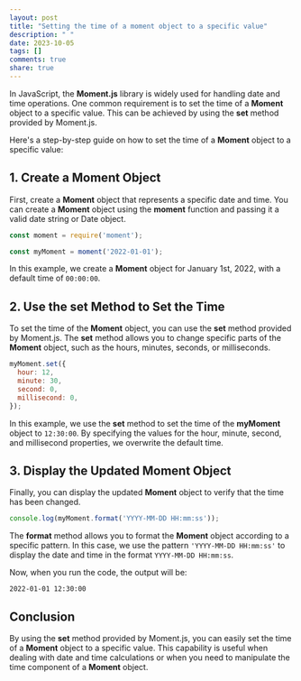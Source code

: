 ```yaml
---
layout: post
title: "Setting the time of a moment object to a specific value"
description: " "
date: 2023-10-05
tags: []
comments: true
share: true
---
```


In JavaScript, the **Moment.js** library is widely used for handling date and time operations. One common requirement is to set the time of a **Moment** object to a specific value. This can be achieved by using the **set** method provided by Moment.js.

Here's a step-by-step guide on how to set the time of a **Moment** object to a specific value:

## 1. Create a Moment Object

First, create a **Moment** object that represents a specific date and time. You can create a **Moment** object using the **moment** function and passing it a valid date string or Date object.

```javascript
const moment = require('moment');

const myMoment = moment('2022-01-01');
```

In this example, we create a **Moment** object for January 1st, 2022, with a default time of `00:00:00`.

## 2. Use the set Method to Set the Time

To set the time of the **Moment** object, you can use the **set** method provided by Moment.js. The **set** method allows you to change specific parts of the **Moment** object, such as the hours, minutes, seconds, or milliseconds.

```javascript
myMoment.set({
  hour: 12,
  minute: 30,
  second: 0,
  millisecond: 0,
});
```

In this example, we use the **set** method to set the time of the **myMoment** object to `12:30:00`. By specifying the values for the hour, minute, second, and millisecond properties, we overwrite the default time.

## 3. Display the Updated Moment Object

Finally, you can display the updated **Moment** object to verify that the time has been changed.

```javascript
console.log(myMoment.format('YYYY-MM-DD HH:mm:ss'));
```

The **format** method allows you to format the **Moment** object according to a specific pattern. In this case, we use the pattern `'YYYY-MM-DD HH:mm:ss'` to display the date and time in the format `YYYY-MM-DD HH:mm:ss`.

Now, when you run the code, the output will be:

```
2022-01-01 12:30:00
```

## Conclusion

By using the **set** method provided by Moment.js, you can easily set the time of a **Moment** object to a specific value. This capability is useful when dealing with date and time calculations or when you need to manipulate the time component of a **Moment** object.